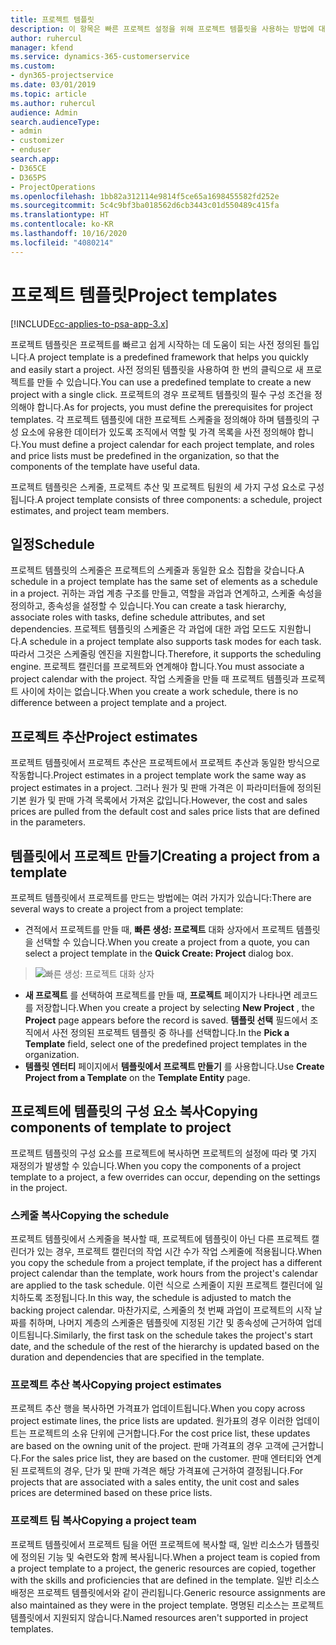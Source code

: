 ```yaml
---
title: 프로젝트 템플릿
description: 이 항목은 빠른 프로젝트 설정을 위해 프로젝트 템플릿을 사용하는 방법에 대한 정보를 제공합니다.
author: ruhercul
manager: kfend
ms.service: dynamics-365-customerservice
ms.custom:
- dyn365-projectservice
ms.date: 03/01/2019
ms.topic: article
ms.author: ruhercul
audience: Admin
search.audienceType:
- admin
- customizer
- enduser
search.app:
- D365CE
- D365PS
- ProjectOperations
ms.openlocfilehash: 1bb82a312114e9814f5ce65a1698455582fd252e
ms.sourcegitcommit: 5c4c9bf3ba018562d6cb3443c01d550489c415fa
ms.translationtype: HT
ms.contentlocale: ko-KR
ms.lasthandoff: 10/16/2020
ms.locfileid: "4080214"
---
```

# <a name="project-templates"></a><span data-ttu-id="108f0-103">프로젝트 템플릿</span><span class="sxs-lookup"><span data-stu-id="108f0-103">Project templates</span></span> 

[!INCLUDE[cc-applies-to-psa-app-3.x](../includes/cc-applies-to-psa-app-3x.md)]

<span data-ttu-id="108f0-104">프로젝트 템플릿은 프로젝트를 빠르고 쉽게 시작하는 데 도움이 되는 사전 정의된 틀입니다.</span><span class="sxs-lookup"><span data-stu-id="108f0-104">A project template is a predefined framework that helps you quickly and easily start a project.</span></span> <span data-ttu-id="108f0-105">사전 정의된 템플릿을 사용하여 한 번의 클릭으로 새 프로젝트를 만들 수 있습니다.</span><span class="sxs-lookup"><span data-stu-id="108f0-105">You can use a predefined template to create a new project with a single click.</span></span> <span data-ttu-id="108f0-106">프로젝트의 경우 프로젝트 템플릿의 필수 구성 조건을 정의해야 합니다.</span><span class="sxs-lookup"><span data-stu-id="108f0-106">As for projects, you must define the prerequisites for project templates.</span></span> <span data-ttu-id="108f0-107">각 프로젝트 템플릿에 대한 프로젝트 스케줄을 정의해야 하며 템플릿의 구성 요소에 유용한 데이터가 있도록 조직에서 역할 및 가격 목록을 사전 정의해야 합니다.</span><span class="sxs-lookup"><span data-stu-id="108f0-107">You must define a project calendar for each project template, and roles and price lists must be predefined in the organization, so that the components of the template have useful data.</span></span>

<span data-ttu-id="108f0-108">프로젝트 템플릿은 스케줄, 프로젝트 추산 및 프로젝트 팀원의 세 가지 구성 요소로 구성됩니다.</span><span class="sxs-lookup"><span data-stu-id="108f0-108">A project template consists of three components: a schedule, project estimates, and project team members.</span></span>

## <a name="schedule"></a><span data-ttu-id="108f0-109">일정</span><span class="sxs-lookup"><span data-stu-id="108f0-109">Schedule</span></span>

<span data-ttu-id="108f0-110">프로젝트 템플릿의 스케줄은 프로젝트의 스케줄과 동일한 요소 집합을 갖습니다.</span><span class="sxs-lookup"><span data-stu-id="108f0-110">A schedule in a project template has the same set of elements as a schedule in a project.</span></span> <span data-ttu-id="108f0-111">귀하는 과업 계층 구조를 만들고, 역할을 과업과 연계하고, 스케줄 속성을 정의하고, 종속성을 설정할 수 있습니다.</span><span class="sxs-lookup"><span data-stu-id="108f0-111">You can create a task hierarchy, associate roles with tasks, define schedule attributes, and set dependencies.</span></span> <span data-ttu-id="108f0-112">프로젝트 템플릿의 스케줄은 각 과업에 대한 과업 모드도 지원합니다.</span><span class="sxs-lookup"><span data-stu-id="108f0-112">A schedule in a project template also supports task modes for each task.</span></span> <span data-ttu-id="108f0-113">따라서 그것은 스케줄링 엔진을 지원합니다.</span><span class="sxs-lookup"><span data-stu-id="108f0-113">Therefore, it supports the scheduling engine.</span></span> <span data-ttu-id="108f0-114">프로젝트 캘린더를 프로젝트와 연계해야 합니다.</span><span class="sxs-lookup"><span data-stu-id="108f0-114">You must associate a project calendar with the project.</span></span> <span data-ttu-id="108f0-115">작업 스케줄을 만들 때 프로젝트 템플릿과 프로젝트 사이에 차이는 없습니다.</span><span class="sxs-lookup"><span data-stu-id="108f0-115">When you create a work schedule, there is no difference between a project template and a project.</span></span>

## <a name="project-estimates"></a><span data-ttu-id="108f0-116">프로젝트 추산</span><span class="sxs-lookup"><span data-stu-id="108f0-116">Project estimates</span></span>

<span data-ttu-id="108f0-117">프로젝트 템플릿에서 프로젝트 추산은 프로젝트에서 프로젝트 추산과 동일한 방식으로 작동합니다.</span><span class="sxs-lookup"><span data-stu-id="108f0-117">Project estimates in a project template work the same way as project estimates in a project.</span></span> <span data-ttu-id="108f0-118">그러나 원가 및 판매 가격은 이 파라미터들에 정의된 기본 원가 및 판매 가격 목록에서 가져온 값입니다.</span><span class="sxs-lookup"><span data-stu-id="108f0-118">However, the cost and sales prices are pulled from the default cost and sales price lists that are defined in the parameters.</span></span>

## <a name="creating-a-project-from-a-template"></a><span data-ttu-id="108f0-119">템플릿에서 프로젝트 만들기</span><span class="sxs-lookup"><span data-stu-id="108f0-119">Creating a project from a template</span></span>
 
<span data-ttu-id="108f0-120">프로젝트 템플릿에서 프로젝트를 만드는 방법에는 여러 가지가 있습니다:</span><span class="sxs-lookup"><span data-stu-id="108f0-120">There are several ways to create a project from a project template:</span></span>

- <span data-ttu-id="108f0-121">견적에서 프로젝트를 만들 때, **빠른 생성: 프로젝트** 대화 상자에서 프로젝트 템플릿을 선택할 수 있습니다.</span><span class="sxs-lookup"><span data-stu-id="108f0-121">When you create a project from a quote, you can select a project template in the **Quick Create: Project** dialog box.</span></span>

> ![빠른 생성: 프로젝트 대화 상자](media/project-11.png)

- <span data-ttu-id="108f0-123">**새 프로젝트** 를 선택하여 프로젝트를 만들 때, **프로젝트** 페이지가 나타나면 레코드를 저장합니다.</span><span class="sxs-lookup"><span data-stu-id="108f0-123">When you create a project by selecting **New Project** , the **Project** page appears before the record is saved.</span></span> <span data-ttu-id="108f0-124">**템플릿 선택** 필드에서 조직에서 사전 정의된 프로젝트 템플릿 중 하나를 선택합니다.</span><span class="sxs-lookup"><span data-stu-id="108f0-124">In the **Pick a Template** field, select one of the predefined project templates in the organization.</span></span>
- <span data-ttu-id="108f0-125">**템플릿 엔터티** 페이지에서 **템플릿에서 프로젝트 만들기** 를 사용합니다.</span><span class="sxs-lookup"><span data-stu-id="108f0-125">Use **Create Project from a Template** on the **Template Entity** page.</span></span>

## <a name="copying-components-of-template-to-project"></a><span data-ttu-id="108f0-126">프로젝트에 템플릿의 구성 요소 복사</span><span class="sxs-lookup"><span data-stu-id="108f0-126">Copying components of template to project</span></span>

<span data-ttu-id="108f0-127">프로젝트 템플릿의 구성 요소를 프로젝트에 복사하면 프로젝트의 설정에 따라 몇 가지 재정의가 발생할 수 있습니다.</span><span class="sxs-lookup"><span data-stu-id="108f0-127">When you copy the components of a project template to a project, a few overrides can occur, depending on the settings in the project.</span></span>

### <a name="copying-the-schedule"></a><span data-ttu-id="108f0-128">스케줄 복사</span><span class="sxs-lookup"><span data-stu-id="108f0-128">Copying the schedule</span></span>

<span data-ttu-id="108f0-129">프로젝트 템플릿에서 스케줄을 복사할 때, 프로젝트에 템플릿이 아닌 다른 프로젝트 캘린더가 있는 경우, 프로젝트 캘린더의 작업 시간 수가 작업 스케줄에 적용됩니다.</span><span class="sxs-lookup"><span data-stu-id="108f0-129">When you copy the schedule from a project template, if the project has a different project calendar than the template, work hours from the project's calendar are applied to the task schedule.</span></span> <span data-ttu-id="108f0-130">이런 식으로 스케줄이 지원 프로젝트 캘린더에 일치하도록 조정됩니다.</span><span class="sxs-lookup"><span data-stu-id="108f0-130">In this way, the schedule is adjusted to match the backing project calendar.</span></span> <span data-ttu-id="108f0-131">마찬가지로, 스케줄의 첫 번째 과업이 프로젝트의 시작 날짜를 취하며, 나머지 계층의 스케줄은 템플릿에 지정된 기간 및 종속성에 근거하여 업데이트됩니다.</span><span class="sxs-lookup"><span data-stu-id="108f0-131">Similarly, the first task on the schedule takes the project's start date, and the schedule of the rest of the hierarchy is updated based on the duration and dependencies that are specified in the template.</span></span> 

### <a name="copying-project-estimates"></a><span data-ttu-id="108f0-132">프로젝트 추산 복사</span><span class="sxs-lookup"><span data-stu-id="108f0-132">Copying project estimates</span></span> 

<span data-ttu-id="108f0-133">프로젝트 추산 행을 복사하면 가격표가 업데이트됩니다.</span><span class="sxs-lookup"><span data-stu-id="108f0-133">When you copy across project estimate lines, the price lists are updated.</span></span> <span data-ttu-id="108f0-134">원가표의 경우 이러한 업데이트는 프로젝트의 소유 단위에 근거합니다.</span><span class="sxs-lookup"><span data-stu-id="108f0-134">For the cost price list, these updates are based on the owning unit of the project.</span></span> <span data-ttu-id="108f0-135">판매 가격표의 경우 고객에 근거합니다.</span><span class="sxs-lookup"><span data-stu-id="108f0-135">For the sales price list, they are based on the customer.</span></span> <span data-ttu-id="108f0-136">판매 엔터티와 연계된 프로젝트의 경우, 단가 및 판매 가격은 해당 가격표에 근거하여 결정됩니다.</span><span class="sxs-lookup"><span data-stu-id="108f0-136">For projects that are associated with a sales entity, the unit cost and sales prices are determined based on these price lists.</span></span>

### <a name="copying-a-project-team"></a><span data-ttu-id="108f0-137">프로젝트 팀 복사</span><span class="sxs-lookup"><span data-stu-id="108f0-137">Copying a project team</span></span>

<span data-ttu-id="108f0-138">프로젝트 템플릿에서 프로젝트 팀을 어떤 프로젝트에 복사할 때, 일반 리소스가 템플릿에 정의된 기능 및 숙련도와 함께 복사됩니다.</span><span class="sxs-lookup"><span data-stu-id="108f0-138">When a project team is copied from a project template to a project, the generic resources are copied, together with the skills and proficiencies that are defined in the template.</span></span> <span data-ttu-id="108f0-139">일반 리소스 배정은 프로젝트 템플릿에서와 같이 관리됩니다.</span><span class="sxs-lookup"><span data-stu-id="108f0-139">Generic resource assignments are also maintained as they were in the project template.</span></span> <span data-ttu-id="108f0-140">명명된 리소스는 프로젝트 템플릿에서 지원되지 않습니다.</span><span class="sxs-lookup"><span data-stu-id="108f0-140">Named resources aren't supported in project templates.</span></span>
